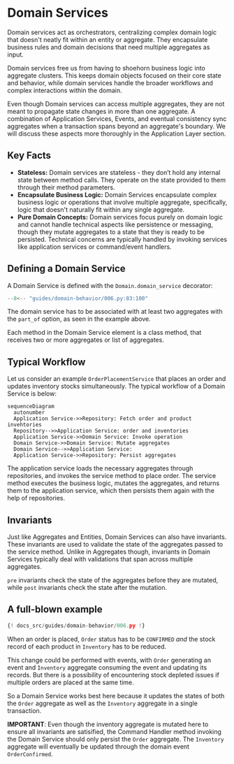 # Domain Services

Domain services act as orchestrators, centralizing complex domain logic that
doesn't neatly fit within an entity or aggregate. They encapsulate business
rules and domain decisions that need multiple aggregates as input.

Domain services free us from having to shoehorn business logic into aggregate
clusters. This keeps domain objects focused on their core state and behavior,
while domain services handle the broader workflows and complex interactions
within the domain.

Even though Domain services can access multiple aggregates, they are not meant
to propagate state changes in more than one aggregate. A combination of
Application Services, Events, and eventual consistency sync aggregates when a
transaction spans beyond an aggregate's boundary. We will discuss these aspects
more thoroughly in the Application Layer section.

## Key Facts

- **Stateless:** Domain services are stateless - they don’t hold any internal
state between method calls. They operate on the state provided to them through
their method parameters.
- **Encapsulate Business Logic:** Domain Services encapsulate complex business
logic or operations that involve multiple aggregate, specifically, logic that
doesn't naturally fit within any single aggregate.
- **Pure Domain Concepts:** Domain services focus purely on domain logic and
cannot handle technical aspects like persistence or messaging, though they
mutate aggregates to a state that they is ready to be persisted. Technical
concerns are typically handled by invoking services like application services
or command/event handlers.

## Defining a Domain Service

A Domain Service is defined with the `Domain.domain_service` decorator:

```python hl_lines="1 5-6"
--8<-- "guides/domain-behavior/006.py:83:100"
```

The domain service has to be associated with at least two aggregates with the
`part_of` option, as seen in the example above.

Each method in the Domain Service element is a class method, that receives two
or more aggregates or list of aggregates.

## Typical Workflow

Let us consider an example `OrderPlacementService` that places an order and
updates inventory stocks simultaneously. The typical workflow of a Domain
Service is below:

```mermaid
sequenceDiagram
  autonumber
  Application Service->>Repository: Fetch order and product invehtories
  Repository-->>Application Service: order and inventories
  Application Service->>Domain Service: Invoke operation
  Domain Service->>Domain Service: Mutate aggregates
  Domain Service-->>Application Service: 
  Application Service->>Repository: Persist aggregates
```

The application service loads the necessary aggregates through repositories,
and invokes the service method to place order. The service method executes
the business logic, mutates the aggregates, and returns them to the application
service, which then persists them again with the help of repositories.

## Invariants

Just like Aggregates and Entities, Domain Services can also have invariants.
These invariants are used to validate the state of the aggregates passed to
the service method. Unlike in Aggregates though, invariants in Domain Services
typically deal with validations that span across multiple aggregates.

`pre` invariants check the state of the aggregates before they are mutated,
while `post` invariants check the state after the mutation. 

## A full-blown example

```python hl_lines="142-149"
{! docs_src/guides/domain-behavior/006.py !}
```

When an order is placed, `Order` status has to be `CONFIRMED` _and_ the stock
record of each product in `Inventory` has to be reduced.

This change could be performed with events, with `Order` generating an event
and `Inventory` aggregate consuming the event and updating its records. But
there is a possibility of encountering stock depleted issues if multiple
orders are placed at the same time.

So a Domain Service works best here because it updates the states of both
the `Order` aggregate as well as the `Inventory` aggregate in a single
transaction.

**IMPORTANT**: Even though the inventory aggregate is mutated here to ensure
all invariants are satisified, the Command Handler method invoking the Domain
Service should only persist the `Order` aggregate. The `Inventory` aggregate
will eventually be updated through the domain event `OrderConfirmed`.
